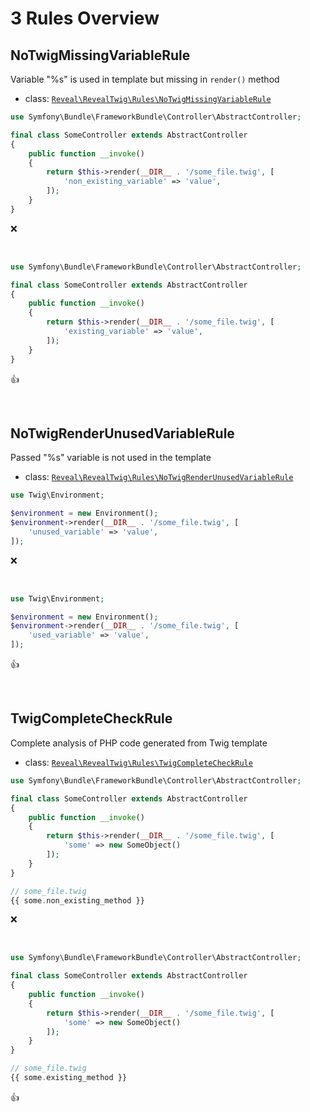 # 3 Rules Overview

## NoTwigMissingVariableRule

Variable "%s" is used in template but missing in `render()` method

- class: [`Reveal\RevealTwig\Rules\NoTwigMissingVariableRule`](../../packages/RevealTWIG/src/Rules/NoTwigMissingVariableRule.php)

```php
use Symfony\Bundle\FrameworkBundle\Controller\AbstractController;

final class SomeController extends AbstractController
{
    public function __invoke()
    {
        return $this->render(__DIR__ . '/some_file.twig', [
            'non_existing_variable' => 'value',
        ]);
    }
}
```

:x:

<br>

```php
use Symfony\Bundle\FrameworkBundle\Controller\AbstractController;

final class SomeController extends AbstractController
{
    public function __invoke()
    {
        return $this->render(__DIR__ . '/some_file.twig', [
            'existing_variable' => 'value',
        ]);
    }
}
```

:+1:

<br>

## NoTwigRenderUnusedVariableRule

Passed "%s" variable is not used in the template

- class: [`Reveal\RevealTwig\Rules\NoTwigRenderUnusedVariableRule`](../../packages/RevealTWIG/src/Rules/NoTwigRenderUnusedVariableRule.php)

```php
use Twig\Environment;

$environment = new Environment();
$environment->render(__DIR__ . '/some_file.twig', [
    'unused_variable' => 'value',
]);
```

:x:

<br>

```php
use Twig\Environment;

$environment = new Environment();
$environment->render(__DIR__ . '/some_file.twig', [
    'used_variable' => 'value',
]);
```

:+1:

<br>

## TwigCompleteCheckRule

Complete analysis of PHP code generated from Twig template

- class: [`Reveal\RevealTwig\Rules\TwigCompleteCheckRule`](../../packages/RevealTWIG/src/Rules/TwigCompleteCheckRule.php)

```php
use Symfony\Bundle\FrameworkBundle\Controller\AbstractController;

final class SomeController extends AbstractController
{
    public function __invoke()
    {
        return $this->render(__DIR__ . '/some_file.twig', [
            'some' => new SomeObject()
        ]);
    }
}

// some_file.twig
{{ some.non_existing_method }}
```

:x:

<br>

```php
use Symfony\Bundle\FrameworkBundle\Controller\AbstractController;

final class SomeController extends AbstractController
{
    public function __invoke()
    {
        return $this->render(__DIR__ . '/some_file.twig', [
            'some' => new SomeObject()
        ]);
    }
}

// some_file.twig
{{ some.existing_method }}
```

:+1:

<br>
